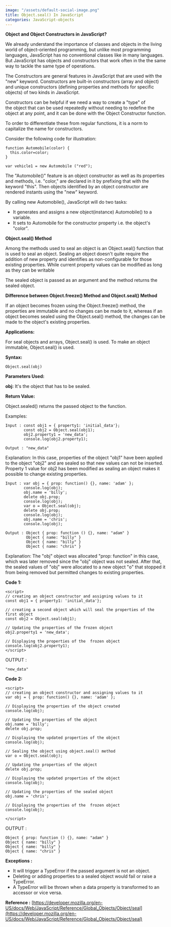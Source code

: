 ```yaml
---
image: "/assets/default-social-image.png"
title: Object.seal() In JavaScript
categories: JavaScript-objects
---
```


**Object and Object Constructors in JavaScript?**

We already understand the importance of classes and objects in the living world of object-oriented programming, but unlike most programming languages, JavaScript has no conventional classes like in many languages. But JavaScript has objects and constructors that work often in the the same way to tackle the same type of operations.

The Constructors are general features in JavaScript that are used with the "new" keyword. Constructors are built-in constructors (array and object) and unique constructors (defining properties and methods for specific objects) of two kinds in JavaScript.

Constructors can be helpful if we need a way to create a "type" of the object that can be used repeatedly without needing to redefine the object at any point, and it can be done with the Object Constructor function.

To order to differentiate these from regular functions, it is a norm to capitalize the name for constructors.

Consider the following code for illustration:

```
function Automobile(color) {
  this.color=color;
}

var vehicle1 = new Automobile ("red");
```

The "Automobile()" feature is an object constructor as well as its properties and methods, i.e. "color," are declared in it by prefixing that with the keyword "this". Then objects identified by an object constructor are rendered instants using the "new" keyword.

By calling new Automobile(), JavaScript will do two tasks:

* It generates and assigns a new object(instance) Automobile() to a variable.
* It sets to Automobile for the constructor property i.e. the object's "color".

**Object.seal() Method**

Among the methods used to seal an object is an Object.seal() function that is used to seal an object. Sealing an object doesn't quite require the addition of new property and identifies as non-configurable for those existing properties. While current property values can be modified as long as they can be writable

The sealed object is passed as an argument and the method returns the sealed object.

**Difference between Object.freeze() Method and Object.seal() Method**

If an object becomes frozen using the Object.freeze() method, the properties are immutable and no changes can be made to it, whereas if an object becomes sealed using the Object.seal() method, the changes can be made to the object's existing properties.

**Applications:**

For seal objects and arrays, Object.seal() is used.
To make an object immutable, Object.seal() is used.

**Syntax:**

`Object.seal(obj)`

**Parameters Used:**

**obj:** It's the object that has to be sealed.

**Return Value:**

Object.sealed() returns the passed object to the function.

Examples:


```
Input : const obj1 = { property1: 'initial_data'};
        const obj2 = Object.seal(obj1);
        obj2.property1 = 'new_data';
        console.log(obj2.property1);

Output : "new_data"
```

Explanation: In this case, properties of the object "obj1" have been applied to the object "obj2" and are sealed so that new values can not be inserted. Property 1 value for obj2 has been modified as sealing an object makes it possible to change existing properties.

```
Input : var obj = { prop: function() {}, name: 'adam' };
        console.log(obj);
        obj.name = 'billy';
        delete obj.prop;
        console.log(obj);
        var o = Object.seal(obj);
        delete obj.prop;
        console.log(obj);
        obj.name = 'chris';
        console.log(obj);

Output : Object { prop: function () {}, name: "adam" }
         Object { name: "billy" }
         Object { name: "billy" }
         Object { name: "chris" }
```

Explanation: The "obj" object was allocated "prop: function" in this case, which was later removed since the "obj" object was not sealed. After that, the sealed values of "obj" were allocated to a new object "o" that stopped it from being removed but permitted changes to existing properties.

**Code 1:**

```
<script> 
// creating an object constructor and assigning values to it  
const obj1 = { property1: 'initial_data'}; 
  
// creating a second object which will seal the properties of the first object 
const obj2 = Object.seal(obj1); 
  
// Updating the properties of the frozen object 
obj2.property1 = 'new_data'; 
  
// Displaying the properties of the  frozen object  
console.log(obj2.property1); 
</script> 
```

OUTPUT :

`"new_data"`

**Code 2:**

```
<script> 
// creating an object constructor and assigning values to it  
var obj = { prop: function() {}, name: 'adam' }; 
  
// Displaying the properties of the object created  
console.log(obj); 
  
// Updating the properties of the object  
obj.name = 'billy'; 
delete obj.prop; 
  
// Displaying the updated properties of the object  
console.log(obj); 
  
// Sealing the object using object.seal() method 
var o = Object.seal(obj); 
  
// Updating the properties of the object  
delete obj.prop; 
  
// Displaying the updated properties of the object  
console.log(obj); 
  
// Updating the properties of the sealed object  
obj.name = 'chris'; 
  
// Displaying the properties of the  frozen object  
console.log(obj); 
  
</script> 
```

OUTPUT :

```
Object { prop: function () {}, name: "adam" }
Object { name: "billy" }
Object { name: "billy" }
Object { name: "chris" }
```

**Exceptions :**

* It will trigger a TypeError if the passed argument is not an object.
* Deleting or adding properties to a sealed object would fail or raise a TypeError.
* A TypeError will be thrown when a data property is transformed to an accessor or vice versa.

**Reference :**
[https://developer.mozilla.org/en-US/docs/Web/JavaScript/Reference/Global_Objects/Object/seal](https://developer.mozilla.org/en-US/docs/Web/JavaScript/Reference/Global_Objects/Object/seal)